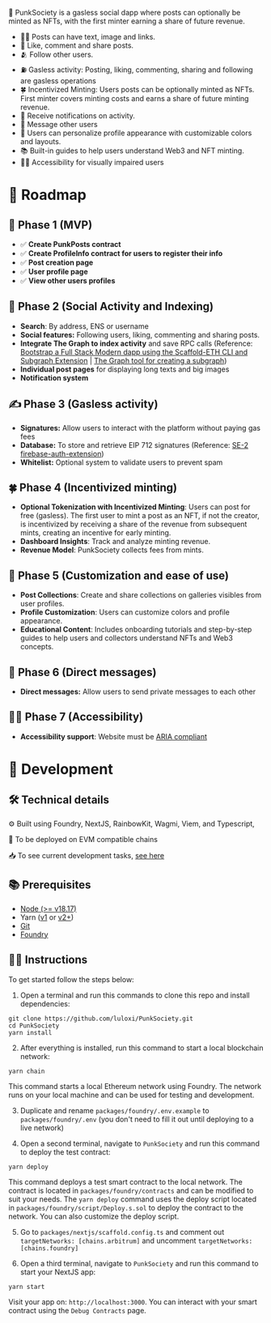 🤘 PunkSociety is a gasless social dapp where posts can optionally be minted as NFTs, with the first minter earning a share of future revenue.

- 🤹‍♂️ Posts can have text, image and links.
- 💬 Like, comment and share posts.
- 🫂 Follow other users.
- ⛽ Gasless activity: Posting, liking, commenting, sharing and following are gasless operations
- 🍀 Incentivized Minting: Users posts can be optionally minted as NFTs. First minter covers minting costs and earns a share of future minting revenue.
- 🔔 Receive notifications on activity.
- 💌 Message other users
- 🎨 Users can personalize profile appearance with customizable colors and layouts.
- 📚 Built-in guides to help users understand Web3 and NFT minting.
- 🧑‍🦽 Accessibility for visually impaired users

# 🤘 Roadmap

## 🐣 Phase 1 (MVP)

- ✅ **Create PunkPosts contract**
- ✅ **Create ProfileInfo contract for users to register their info**
- ✅ **Post creation page**
- ✅ **User profile page**
- ✅ **View other users profiles**

## 👥 Phase 2 (Social Activity and Indexing)

- **Search**: By address, ENS or username
- **Social features:** Following users, liking, commenting and sharing posts.
- **Integrate The Graph to index activity** and save RPC calls (Reference: [Bootstrap a Full Stack Modern dapp using the Scaffold-ETH CLI and Subgraph Extension](https://siddhantk08.hashnode.dev/bootstrap-a-full-stack-modern-dapp-using-the-scaffold-eth-cli-and-subgraph-extension) | [The Graph tool for creating a subgraph](https://thegraph.com/docs/en/developing/creating-a-subgraph/))
- **Individual post pages** for displaying long texts and big images
- **Notification system**

## ✍️ Phase 3 (Gasless activity)

- **Signatures:** Allow users to interact with the platform without paying gas fees
- **Database:** To store and retrieve EIP 712 signatures (Reference: [SE-2 firebase-auth-extension](https://github.com/ByteAtATime/firebase-auth-extension))
- **Whitelist:** Optional system to validate users to prevent spam

## 🍀 Phase 4 (Incentivized minting)

- **Optional Tokenization with Incentivized Minting**: Users can post for free (gasless). The first user to mint a post as an NFT, if not the creator, is incentivized by receiving a share of the revenue from subsequent mints, creating an incentive for early minting.
- **Dashboard Insights**: Track and analyze minting revenue.
- **Revenue Model**: PunkSociety collects fees from mints.

## 🎨 Phase 5 (Customization and ease of use)

- **Post Collections**: Create and share collections on galleries visibles from user profiles.
- **Profile Customization**: Users can customize colors and profile appearance.
- **Educational Content**: Includes onboarding tutorials and step-by-step guides to help users and collectors understand NFTs and Web3 concepts.

## 💌 Phase 6 (Direct messages)

- **Direct messages:** Allow users to send private messages to each other

## 🧑‍🦽 Phase 7 (Accessibility)

- **Accessibility support**: Website must be [ARIA compliant](https://developer.mozilla.org/en-US/docs/Web/Accessibility/ARIA)

# 🤘 Development

## 🛠️ Technical details

⚙️ Built using Foundry, NextJS, RainbowKit, Wagmi, Viem, and Typescript,

🔗 To be deployed on EVM compatible chains

📥 To see current development tasks, [see here](https://lulox.notion.site/PunkSociety-3458ad216e8c40a9b4489fe026146552?pvs=74)

## 📚 Prerequisites

- [Node (>= v18.17)](https://nodejs.org/en/download/package-manager)
- Yarn ([v1](https://classic.yarnpkg.com/en/docs/install/#windows-stable) or [v2+](https://yarnpkg.com/getting-started/install))
- [Git](https://git-scm.com/downloads)
- [Foundry](https://book.getfoundry.sh/getting-started/installation)

## 👨‍🏫 Instructions

To get started follow the steps below:

1. Open a terminal and run this commands to clone this repo and install dependencies:

```
git clone https://github.com/luloxi/PunkSociety.git
cd PunkSociety
yarn install
```

2. After everything is installed, run this command to start a local blockchain network:

```
yarn chain
```

This command starts a local Ethereum network using Foundry. The network runs on your local machine and can be used for testing and development.

3. Duplicate and rename `packages/foundry/.env.example` to `packages/foundry/.env` (you don't need to fill it out until deploying to a live network)

4. Open a second terminal, navigate to `PunkSociety` and run this command to deploy the test contract:

```
yarn deploy
```

This command deploys a test smart contract to the local network. The contract is located in `packages/foundry/contracts` and can be modified to suit your needs. The `yarn deploy` command uses the deploy script located in `packages/foundry/script/Deploy.s.sol` to deploy the contract to the network. You can also customize the deploy script.

5. Go to `packages/nextjs/scaffold.config.ts` and comment out `targetNetworks: [chains.arbitrum]` and uncomment `targetNetworks: [chains.foundry]`

6. Open a third terminal, navigate to `PunkSociety` and run this command to start your NextJS app:

```
yarn start
```

Visit your app on: `http://localhost:3000`. You can interact with your smart contract using the `Debug Contracts` page.
